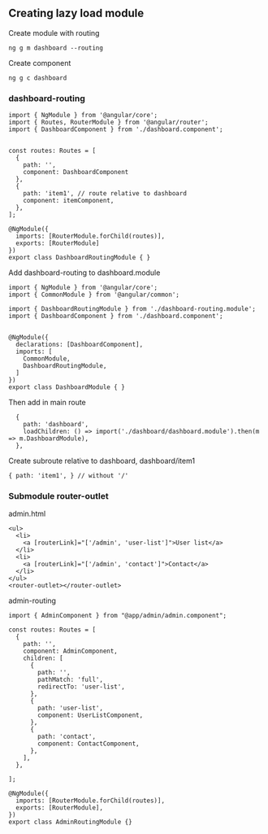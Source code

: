 ## Creating lazy load module
Create module with routing

``` ng g m dashboard --routing ```

Create component

``` ng g c dashboard ```


### dashboard-routing
```
import { NgModule } from '@angular/core';
import { Routes, RouterModule } from '@angular/router';
import { DashboardComponent } from './dashboard.component';


const routes: Routes = [
  {
    path: '',
    component: DashboardComponent
  },
  {
    path: 'item1', // route relative to dashboard
    component: itemComponent,
  },
];

@NgModule({
  imports: [RouterModule.forChild(routes)],
  exports: [RouterModule]
})
export class DashboardRoutingModule { }

```

Add dashboard-routing to dashboard.module
```
import { NgModule } from '@angular/core';
import { CommonModule } from '@angular/common';

import { DashboardRoutingModule } from './dashboard-routing.module';
import { DashboardComponent } from './dashboard.component';


@NgModule({
  declarations: [DashboardComponent],
  imports: [
    CommonModule,
    DashboardRoutingModule,
  ]
})
export class DashboardModule { }

```

Then add in main route
```
  {
    path: 'dashboard',
    loadChildren: () => import('./dashboard/dashboard.module').then(m => m.DashboardModule),
  },
  ```

Create subroute relative to dashboard,  dashboard/item1
```
{ path: 'item1', } // without '/'
```

### Submodule router-outlet
admin.html
```
<ul>
  <li>
    <a [routerLink]="['/admin', 'user-list']">User list</a>
  </li>
  <li>
    <a [routerLink]="['/admin', 'contact']">Contact</a>
  </li>
</ul>
<router-outlet></router-outlet>
```

admin-routing
```
import { AdminComponent } from "@app/admin/admin.component";

const routes: Routes = [
  {
    path: '',
    component: AdminComponent,
    children: [
      {
        path: '',
        pathMatch: 'full',
        redirectTo: 'user-list',
      },
      {
        path: 'user-list',
        component: UserListComponent,
      },
      {
        path: 'contact',
        component: ContactComponent,
      },
    ],
  },

];

@NgModule({
  imports: [RouterModule.forChild(routes)],
  exports: [RouterModule],
})
export class AdminRoutingModule {}
```
